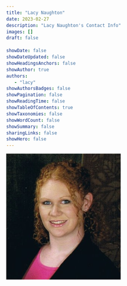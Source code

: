 ```yaml
---
title: "Lacy Naughton"
date: 2023-02-27
description: "Lacy Naughton's Contact Info"
images: []
draft: false

showDate: false
showDateUpdated: false
showHeadingsAnchors: false
showAuthor: true
authors:
   - "lacy"
showAuthorsBadges: false
showPagination: false
showReadingTime: false
showTableOfContents: true
showTaxonomies: false
showWordCount: false
showSummary: false
sharingLinks: false
showHero: false
---
```


![Lacy Naughton.](./images/MMLacy.png)



